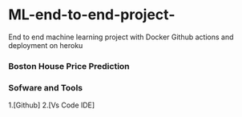 # ML-end-to-end-project-
End to end machine learning project with Docker Github actions and deployment on heroku 

### Boston House Price Prediction

### Sofware and Tools
1.[Github]
2.[Vs Code IDE]
